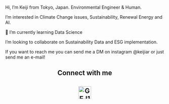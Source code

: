 Hi, I’m Keiji from Tokyo, Japan. Environmental Engineer & Human.

I’m interested in Climate Change issues, Sustainability, Renewal Energy and AI.

🌱 I’m currently learning Data Science

I’m looking to collaborate on Sustainability Data and ESG implementation.

If you want to reach me you can send me a DM on instagram @keijiar or just send me an e-mail!

</p>
 <h2 align="center">Connect with me <h2>
 
<p align="center">

<a href="https://www.linkedin.com/in/karostegui/" target="_blank">
  <img align="center" alt="GEJ1's Linkdein" width="40px" src="https://cdn.jsdelivr.net/npm/simple-icons@v3/icons/linkedin.svg" />

  </a>
</p>

<!---
keijiar/keijiar is a ✨ special ✨ repository because its `README.md` (this file) appears on your GitHub profile.
You can click the Preview link to take a look at your changes.
--->
